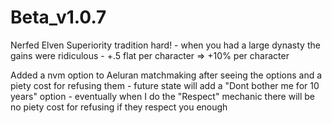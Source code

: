 # Beta_v1.0.7

Nerfed Elven Superiority tradition hard!
    - when you had a large dynasty the gains were ridiculous
    - +.5 flat per character => +10% per character

Added a nvm option to Aeluran matchmaking after seeing the options and a piety cost for refusing them
    - future state will add a "Dont bother me for 10 years" option
    - eventually when I do the "Respect" mechanic there will be no piety cost for refusing if they respect you enough